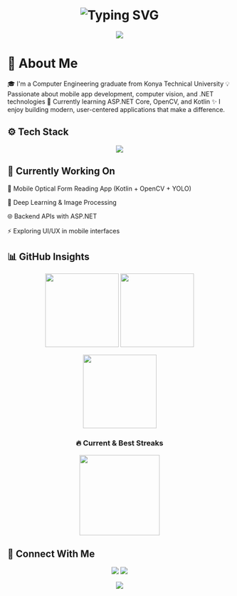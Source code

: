 <h1 align="center"> <img src="https://readme-typing-svg.herokuapp.com?font=Raleway&size=28&duration=3500&pause=1000&color=F78FB3&center=true&vCenter=true&width=520&lines=Hi+there!+👋;I'm+Begüm+Yaren+Öztürk;Computer+Engineer+%F0%9F%92%BB;Welcome+to+my+GitHub+profile!" alt="Typing SVG" /> </h1> <p align="center"> <img src="https://capsule-render.vercel.app/api?type=soft&color=0:ff9ff3,100:a29bfe&height=100&section=header&text=👩‍💻%20Software%20Engineer%20|%20.NET%20&%20Mobile%20Developer%20💜&fontSize=22&fontColor=fff" /> </p>
<h1>🌸 About Me</h1>

🎓 I'm a Computer Engineering graduate from Konya Technical University
💡 Passionate about mobile app development, computer vision, and .NET technologies
🌱 Currently learning ASP.NET Core, OpenCV, and Kotlin
✨ I enjoy building modern, user-centered applications that make a difference.

<h2>⚙️ Tech Stack</h2>
<p align="center"> <img src="https://skillicons.dev/icons?i=python,kotlin,dotnet,opencv,vscode,git&theme=dark" /> </p>

<h2>💼 Currently Working On</h2>

📱 Mobile Optical Form Reading App (Kotlin + OpenCV + YOLO)

🧠 Deep Learning & Image Processing

🌐 Backend APIs with ASP.NET

⚡ Exploring UI/UX in mobile interfaces

<h2>📊 GitHub Insights</h2>
<p align="center"> <!-- Genel istatistik kartı --> <img height="165" src="https://github-readme-stats.vercel.app/api?username=yaren0600&show_icons=true&theme=tokyonight&hide_border=true" /> <!-- Streak (aktiflik zinciri) kartı --> <img height="165" src="https://github-readme-streak-stats.herokuapp.com/?user=yaren0600&theme=tokyonight&hide_border=true" /> </p> <p align="center"> <!-- En çok kullanılan diller kartı --> <img height="165" src="https://github-readme-stats.vercel.app/api/top-langs/?username=yaren0600&layout=compact&theme=tokyonight&hide_border=true" /> </p>
<h3 align="center">🔥 Current & Best Streaks</h3>
<p align="center">
  <!-- Streak (aktiflik zinciri) kartı -->
  <img height="180" src="https://github-readme-streak-stats.herokuapp.com/?user=yaren0600&theme=tokyonight&hide_border=true&date_format=j%20M%5B%20Y%5D&ring=4A90E2&currStreakLabel=F7DC6F&sideNums=F7DC6F&sideLabels=FFFFFF" />
</p>

<h2>💌 Connect With Me</h2>
<p align="center"> <a href="https://www.linkedin.com/in/begüm-yaren-öztürk00"><img src="https://img.shields.io/badge/LinkedIn-0077B5?style=for-the-badge&logo=linkedin&logoColor=white" /></a> <a href="mailto:begumozturk0600@gmail.com"><img src="https://img.shields.io/badge/Email-D14836?style=for-the-badge&logo=gmail&logoColor=white" /></a> </p>


<p align="center"> <img src="https://capsule-render.vercel.app/api?type=waving&color=0:ff66cc,100:a678e2&height=120&section=footer" /> </p>
